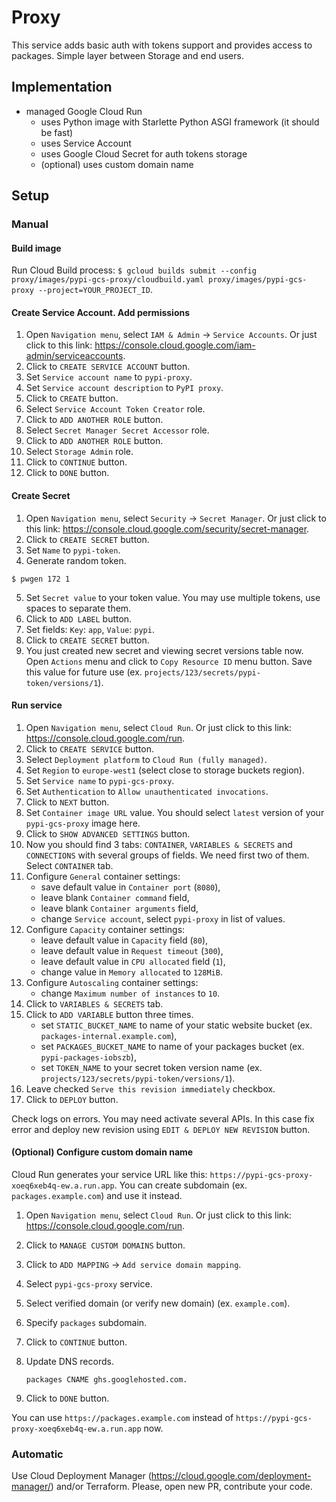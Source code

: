 Proxy
=====

This service adds basic auth with tokens support and provides access to packages. Simple layer between Storage and end users.

Implementation
--------------

- managed Google Cloud Run
  - uses Python image with Starlette Python ASGI framework (it should be fast)
  - uses Service Account
  - uses Google Cloud Secret for auth tokens storage
  - (optional) uses custom domain name

Setup
-----

### Manual

#### Build image

Run Cloud Build process:
`$ gcloud builds submit --config proxy/images/pypi-gcs-proxy/cloudbuild.yaml proxy/images/pypi-gcs-proxy --project=YOUR_PROJECT_ID`.

#### Create Service Account. Add permissions

1. Open `Navigation menu`, select `IAM & Admin` -> `Service Accounts`. Or just click to this link: https://console.cloud.google.com/iam-admin/serviceaccounts.
2. Click to `CREATE SERVICE ACCOUNT` button.
3. Set `Service account name` to `pypi-proxy`.
4. Set `Service account description` to `PyPI proxy`.
5. Click to `CREATE` button.
6. Select `Service Account Token Creator` role.
7. Click to `ADD ANOTHER ROLE` button.
8. Select `Secret Manager Secret Accessor` role.
9. Click to `ADD ANOTHER ROLE` button.
10. Select `Storage Admin` role.
9. Click to `CONTINUE` button.
10. Click to `DONE` button.

#### Create Secret

1. Open `Navigation menu`, select `Security` -> `Secret Manager`. Or just click to this link: https://console.cloud.google.com/security/secret-manager.
2. Click to `CREATE SECRET` button.
3. Set `Name` to `pypi-token`.
4. Generate random token.

`$ pwgen 172 1`

5. Set `Secret value` to your token value. You may use multiple tokens, use spaces to separate them.
6. Click to `ADD LABEL` button.
7. Set fields: `Key`: `app`, `Value`: `pypi`.
8. Click to `CREATE SECRET` button.
9. You just created new secret and viewing secret versions table now. Open `Actions` menu and click to `Copy Resource ID` menu button. Save this value for future use (ex. `projects/123/secrets/pypi-token/versions/1`).


#### Run service

1. Open `Navigation menu`, select `Cloud Run`. Or just click to this link: https://console.cloud.google.com/run.
2. Click to `CREATE SERVICE` button.
3. Select `Deployment platform` to `Cloud Run (fully managed)`.
4. Set `Region` to `europe-west1` (select close to storage buckets region).
5. Set `Service name` to `pypi-gcs-proxy`.
6. Set `Authentication` to `Allow unauthenticated invocations`.
7. Click to `NEXT` button.
8. Set `Container image URL` value. You should select `latest` version of your `pypi-gcs-proxy` image here.
9. Click to `SHOW ADVANCED SETTINGS` button. 
10. Now you should find 3 tabs: `CONTAINER`, `VARIABLES & SECRETS` and `CONNECTIONS` with several groups of fields. We need first two of them. Select `CONTAINER` tab.
11. Configure `General` container settings:
    - save default value in `Container port` (`8080`),
    - leave blank `Container command` field,
    - leave blank `Container arguments` field,
    - change `Service account`, select `pypi-proxy` in list of values.
12. Configure `Capacity` container settings:
    - leave default value in `Capacity` field (`80`),
    - leave default value in `Request timeout` (`300`),
    - leave default value in `CPU allocated` field (`1`),
    - change value in `Memory allocated` to `128MiB`.
13. Configure `Autoscaling` container settings:
    - change `Maximum number of instances` to `10`.
14. Click to `VARIABLES & SECRETS` tab.
15. Click to `ADD VARIABLE` button three times.
    - set `STATIC_BUCKET_NAME` to name of your static website bucket (ex. `packages-internal.example.com`),
    - set `PACKAGES_BUCKET_NAME` to name of your packages bucket (ex. `pypi-packages-iobszb`),
    - set `TOKEN_NAME` to your secret token version name (ex. `projects/123/secrets/pypi-token/versions/1`).
16. Leave checked `Serve this revision immediately` checkbox.
17. Click to `DEPLOY` button.


Check logs on errors. You may need activate several APIs. In this case fix error and deploy new revision using `EDIT & DEPLOY NEW REVISION` button.

#### (Optional) Configure custom domain name

Cloud Run generates your service URL like this: `https://pypi-gcs-proxy-xoeq6xeb4q-ew.a.run.app`. You can create subdomain (ex. `packages.example.com`) and use it instead.

1. Open `Navigation menu`, select `Cloud Run`. Or just click to this link: https://console.cloud.google.com/run.
2. Click to  `MANAGE CUSTOM DOMAINS` button.
3. Click to `ADD MAPPING` -> `Add service domain mapping`.
4. Select `pypi-gcs-proxy` service.
5. Select verified domain (or verify new domain) (ex. `example.com`).
6. Specify `packages` subdomain.
7. Click to `CONTINUE` button.
8. Update DNS records.

    `packages CNAME ghs.googlehosted.com.`

9. Click to `DONE` button.

You can use `https://packages.example.com` instead of `https://pypi-gcs-proxy-xoeq6xeb4q-ew.a.run.app` now.

### Automatic

Use Cloud Deployment Manager (https://cloud.google.com/deployment-manager/) and/or Terraform. Please, open new PR, contribute your code.
